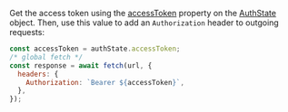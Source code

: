 Get the access token using the [accessToken](https://github.com/okta/okta-oidc-js/tree/master/packages/okta-react#authstateaccesstoken) property on the [AuthState](https://github.com/okta/okta-oidc-js/tree/master/packages/okta-react#authstate) object. Then, use this value to add an `Authorization` header to outgoing requests:

```javascript
const accessToken = authState.accessToken;
/* global fetch */
const response = await fetch(url, {
  headers: {
    Authorization: `Bearer ${accessToken}`,
  },
});
```
